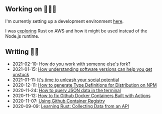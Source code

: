 ## Working on 👨‍💻🧭

I'm currently setting up a development environment [here](https://github.com/davidmaceachern/dev).

I was [exploring](https://github.com/davidmaceachern/spike-rust-dynamo) Rust on AWS and how it might be used instead of the Node.js runtime.

## Writing ✍🏻

* 2021-02-10: [How do you work with someone else's fork?](https://dev.to/davidmaceachern/how-do-you-work-with-someone-else-s-fork-5fd7)
* 2021-01-15: [How understanding software versions can help you get unstuck](https://dev.to/davidmaceachern/how-understanding-sofware-versions-can-help-you-get-unstuck-33k7)
* 2021-01-11: [It's time to unleash your social potential ](https://dev.to/davidmaceachern/it-s-time-to-unleash-your-social-potential-17jg)
* 2020-12-11: [How to generate Type Definitions for Distribution on NPM](https://dev.to/davidmaceachern/how-to-generate-type-definitions-for-distribution-on-npm-31mj)
* 2020-11-24: [How to query JSON data in the terminal](https://dev.to/davidmaceachern/how-to-query-json-data-in-the-terminal-3gin)
* 2020-11-12: [How to fix Github Docker Containers Built with Actions](https://dev.to/davidmaceachern/how-to-fix-github-docker-containers-built-with-actions-162k)
* 2020-11-07: [Using Github Container Registry](https://dev.to/davidmaceachern/using-github-container-registry-15m0)
* 2020-09-09: [Learning Rust: Collecting Data from an API](https://davidmaceachern.com/posts/collecting-data-from-an-api)
